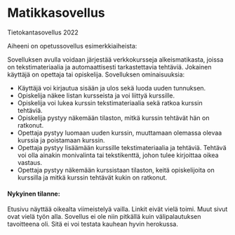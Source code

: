 # Matikkasovellus
Tietokantasovellus 2022

Aiheeni on opetussovellus esimerkkiaiheista:

Sovelluksen avulla voidaan järjestää verkkokursseja alkeismatikasta, joissa on tekstimateriaalia ja automaattisesti tarkastettavia tehtäviä. Jokainen käyttäjä on opettaja tai opiskelija.
Sovelluksen ominaisuuksia:

- Käyttäjä voi kirjautua sisään ja ulos sekä luoda uuden tunnuksen.
- Opiskelija näkee listan kursseista ja voi liittyä kurssille.
- Opiskelija voi lukea kurssin tekstimateriaalia sekä ratkoa kurssin tehtäviä.
- Opiskelija pystyy näkemään tilaston, mitkä kurssin tehtävät hän on ratkonut.
- Opettaja pystyy luomaan uuden kurssin, muuttamaan olemassa olevaa kurssia ja poistamaan kurssin.
- Opettaja pystyy lisäämään kurssille tekstimateriaalia ja tehtäviä. Tehtävä voi olla ainakin monivalinta tai tekstikenttä, johon tulee kirjoittaa oikea vastaus.
- Opettaja pystyy näkemään kurssistaan tilaston, keitä opiskelijoita on kurssilla ja mitkä kurssin tehtävät kukin on ratkonut.

#### Nykyinen tilanne:
Etusivu näyttää oikealta viimeistelyä vailla. Linkit eivät vielä toimi. Muut sivut ovat vielä työn alla. Sovellus ei ole niin pitkällä kuin välipalautuksen tavoitteena oli. Sitä ei voi testata kauhean hyvin herokussa.
